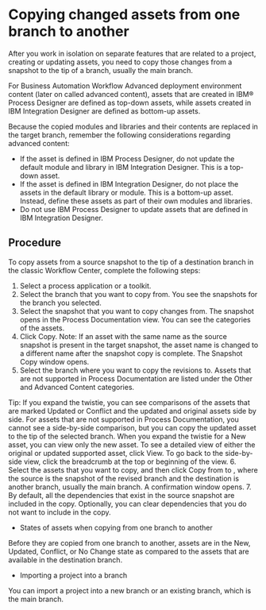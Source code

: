 # Copying changed assets from one branch to another

After you work in isolation on separate features that are related to a
project, creating or updating assets, you need to copy those changes from a snapshot to the tip of a
branch, usually the main branch.

For Business Automation Workflow
Advanced
deployment environment content (later on called
advanced content), assets that are created in IBM® Process
Designer are defined as
top-down assets, while assets created in IBM Integration
Designer are defined as
bottom-up assets.

Because the copied modules and libraries and their contents are replaced in
the target branch, remember the following considerations regarding advanced content:

- If the asset is defined in IBM Process
Designer, do not update
the default module and library in IBM Integration
Designer.
This is a top-down asset.
- If the asset is defined in IBM Integration
Designer, do not place the
assets in the default library or module. This is a bottom-up asset. Instead, define these assets as
part of their own modules and libraries.
- Do not use IBM Process
Designer to update assets
that are defined in IBM Integration
Designer.

## Procedure

To copy assets from a source snapshot to the tip of a destination branch in the classic
Workflow Center, complete the following steps:

1. Select a process application or a toolkit.
2. Select the branch that you want to copy from.
You see the snapshots for the branch you selected.
3. Select the snapshot that you want to copy changes from.
The snapshot opens in the Process Documentation view. You can
see the categories of the assets.
4. Click Copy.  Note: If
an asset with the same name as the source snapshot is present in the
target snapshot, the asset name is changed to a different name after
the snapshot copy is complete. 
The Snapshot
Copy window opens.
5. Select the branch where you want to copy the revisions to. Assets that are not supported in
Process Documentation are listed under the Other and Advanced
Content categories. 

Tip: If you expand the twistie, you can see comparisons of the assets that are marked
Updated or Conflict and the updated and original assets side by side. For assets that are not
supported in Process Documentation, you cannot see a side-by-side comparison, but you can copy the
updated asset to the tip of the selected branch. When you expand the twistie for a New asset, you
can view only the new asset. To see a detailed view of either the original or updated supported
asset, click View. To go back to the side-by-side view, click the breadcrumb
at the top or beginning of the view.
6. Select the assets that you want to copy, and then click Copy from <source> to
<destination>, where the source is the snapshot of the revised branch and the
destination is another branch, usually the main branch. 
A confirmation window opens.
7. By default, all the dependencies that exist in the source
snapshot are included in the copy. Optionally, you can clear dependencies
that you do not want to include in the copy.

- States of assets when copying from one branch to another

Before they are copied from one branch to another, assets are in the New, Updated, Conflict, or No Change state as compared to the assets that are available in the destination branch.
- Importing a project into a branch

You can import a project into a new branch or an existing branch, which is the main branch.